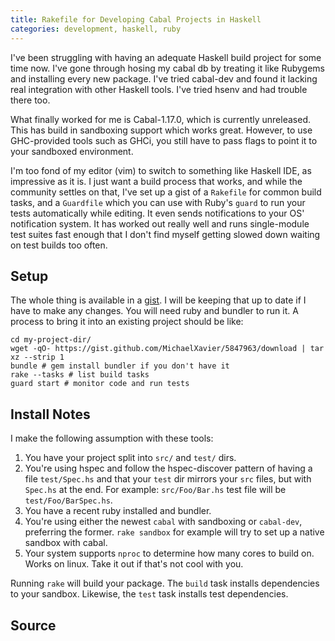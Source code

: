 ```yaml
---
title: Rakefile for Developing Cabal Projects in Haskell
categories: development, haskell, ruby
---
```


I've been struggling with having an adequate Haskell build project for some
time now. I've gone through hosing my cabal db by treating it like Rubygems and
installing every new package. I've tried cabal-dev and found it lacking real
integration with other Haskell tools. I've tried hsenv and had trouble there
too.

What finally worked for me is Cabal-1.17.0, which is currently unreleased. This
has build in sandboxing support which works great. However, to use GHC-provided
tools such as GHCi, you still have to pass flags to point it to your sandboxed
environment.

I'm too fond of my editor (vim) to switch to something like Haskell IDE, as
impressive as it is. I just want a build process that works, and while the
community settles on that, I've set up a gist of a `Rakefile` for common build
tasks, and a `Guardfile` which you can use with Ruby's `guard` to run your
tests automatically while editing. It even sends notifications to your OS'
notification system. It has worked out really well and runs single-module test
suites fast enough that I don't find myself getting slowed down waiting on test
builds too often.

## Setup
The whole thing is available in a
[gist](https://gist.github.com/MichaelXavier/5847963). I will be keeping that
up to date if I have to make any changes. You will need ruby and bundler to run
it. A process to bring it into an existing project should be like:

~~~{.bash}
cd my-project-dir/
wget -qO- https://gist.github.com/MichaelXavier/5847963/download | tar xz --strip 1
bundle # gem install bundler if you don't have it
rake --tasks # list build tasks
guard start # monitor code and run tests
~~~

## Install Notes
I make the following assumption with these tools:

1. You have your project split into `src/` and `test/` dirs.
2. You're using hspec and follow the hspec-discover pattern of having a file
`test/Spec.hs` and that your `test` dir mirrors your `src` files, but with
`Spec.hs` at the end. For example: `src/Foo/Bar.hs` test file will be
`test/Foo/BarSpec.hs`. 
3. You have a recent ruby installed and bundler. 
4. You're using either the newest `cabal` with sandboxing or `cabal-dev`,
preferring the former. `rake sandbox` for example will try to set up a native
sandbox with cabal.
5. Your system supports `nproc` to determine how many cores to build on. Works
on linux. Take it out if that's not cool with you.

Running `rake` will build your package. The `build` task installs dependencies to
your sandbox.  Likewise, the `test` task installs test dependencies.


## Source

<script src="https://gist.github.com/MichaelXavier/5847963.js"></script>
